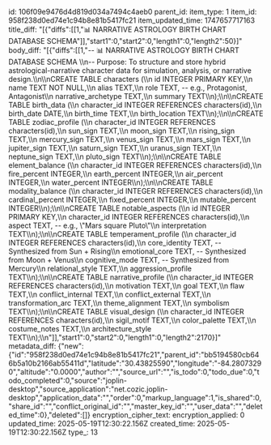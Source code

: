 id: 106f09e9476d4d819d034a7494c4aeb0
parent_id: 
item_type: 1
item_id: 958f238d0ed74e1c94b8e81b5417fc21
item_updated_time: 1747657717163
title_diff: "[{\"diffs\":[[1,\"📊 NARRATIVE ASTROLOGY BIRTH CHART DATABASE SCHEMA\"]],\"start1\":0,\"start2\":0,\"length1\":0,\"length2\":50}]"
body_diff: "[{\"diffs\":[[1,\"-- 📊 NARRATIVE ASTROLOGY BIRTH CHART DATABASE SCHEMA  \\\n-- Purpose: To structure and store hybrid astrological-narrative character data for simulation, analysis, or narrative design.\\\n\\\nCREATE TABLE characters (\\\n    id INTEGER PRIMARY KEY,\\\n    name TEXT NOT NULL,\\\n    alias TEXT,\\\n    role TEXT, -- e.g., Protagonist, Antagonist\\\n    narrative_archetype TEXT,\\\n    summary TEXT\\\n);\\\n\\\nCREATE TABLE birth_data (\\\n    character_id INTEGER REFERENCES characters(id),\\\n    birth_date DATE,\\\n    birth_time TEXT,\\\n    birth_location TEXT\\\n);\\\n\\\nCREATE TABLE zodiac_profile (\\\n    character_id INTEGER REFERENCES characters(id),\\\n    sun_sign TEXT,\\\n    moon_sign TEXT,\\\n    rising_sign TEXT,\\\n    mercury_sign TEXT,\\\n    venus_sign TEXT,\\\n    mars_sign TEXT,\\\n    jupiter_sign TEXT,\\\n    saturn_sign TEXT,\\\n    uranus_sign TEXT,\\\n    neptune_sign TEXT,\\\n    pluto_sign TEXT\\\n);\\\n\\\nCREATE TABLE element_balance (\\\n    character_id INTEGER REFERENCES characters(id),\\\n    fire_percent INTEGER,\\\n    earth_percent INTEGER,\\\n    air_percent INTEGER,\\\n    water_percent INTEGER\\\n);\\\n\\\nCREATE TABLE modality_balance (\\\n    character_id INTEGER REFERENCES characters(id),\\\n    cardinal_percent INTEGER,\\\n    fixed_percent INTEGER,\\\n    mutable_percent INTEGER\\\n);\\\n\\\nCREATE TABLE notable_aspects (\\\n    id INTEGER PRIMARY KEY,\\\n    character_id INTEGER REFERENCES characters(id),\\\n    aspect TEXT,         -- e.g., \\\"Mars square Pluto\\\"\\\n    interpretation TEXT\\\n);\\\n\\\nCREATE TABLE temperament_profile (\\\n    character_id INTEGER REFERENCES characters(id),\\\n    core_identity TEXT,  -- Synthesized from Sun + Rising\\\n    emotional_core TEXT, -- Synthesized from Moon + Venus\\\n    cognitive_mode TEXT, -- Synthesized from Mercury\\\n    relational_style TEXT,\\\n    aggression_profile TEXT\\\n);\\\n\\\nCREATE TABLE narrative_profile (\\\n    character_id INTEGER REFERENCES characters(id),\\\n    motivation TEXT,\\\n    goal TEXT,\\\n    flaw TEXT,\\\n    conflict_internal TEXT,\\\n    conflict_external TEXT,\\\n    transformation_arc TEXT,\\\n    theme_alignment TEXT,\\\n    symbolism TEXT\\\n);\\\n\\\nCREATE TABLE visual_design (\\\n    character_id INTEGER REFERENCES characters(id),\\\n    sigil_motif TEXT,\\\n    color_palette TEXT,\\\n    costume_notes TEXT,\\\n    architecture_style TEXT\\\n);\\\n\"]],\"start1\":0,\"start2\":0,\"length1\":0,\"length2\":2170}]"
metadata_diff: {"new":{"id":"958f238d0ed74e1c94b8e81b5417fc21","parent_id":"bb5194580cb646b5a10b2166ab55411d","latitude":"30.43825590","longitude":"-84.28073290","altitude":"0.0000","author":"","source_url":"","is_todo":0,"todo_due":0,"todo_completed":0,"source":"joplin-desktop","source_application":"net.cozic.joplin-desktop","application_data":"","order":0,"markup_language":1,"is_shared":0,"share_id":"","conflict_original_id":"","master_key_id":"","user_data":"","deleted_time":0},"deleted":[]}
encryption_cipher_text: 
encryption_applied: 0
updated_time: 2025-05-19T12:30:22.156Z
created_time: 2025-05-19T12:30:22.156Z
type_: 13